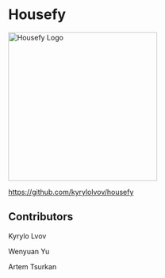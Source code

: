 # Housefy

<img width="300" alt="Housefy Logo" src="https://github.com/WenyuanYu3697/housefy/assets/105210694/21682564-ecba-47d3-b5c7-ed600d96d68b">

https://github.com/kyrylolvov/housefy

## Contributors

Kyrylo Lvov

Wenyuan Yu

Artem Tsurkan

